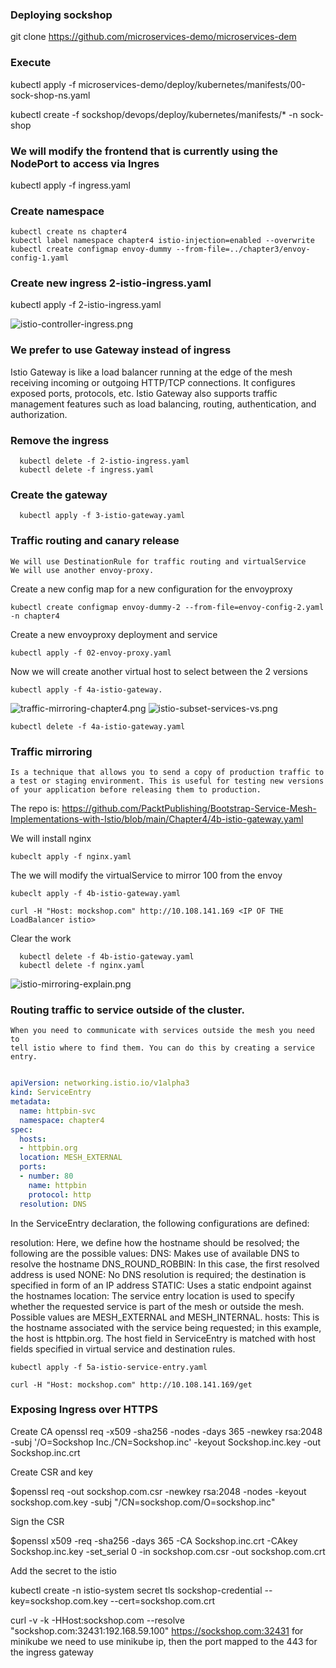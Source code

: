 ### Deploying sockshop

git clone https://github.com/microservices-demo/microservices-dem


### Execute

kubectl apply  -f microservices-demo/deploy/kubernetes/manifests/00-sock-shop-ns.yaml 

kubectl create -f  sockshop/devops/deploy/kubernetes/manifests/* -n sock-shop


### We will modify the frontend that is currently using the NodePort to access via Ingres

 kubectl apply -f ingress.yaml


### Create namespace

	kubectl create ns chapter4
	kubectl label namespace chapter4 istio-injection=enabled --overwrite
	kubectl create configmap envoy-dummy --from-file=../chapter3/envoy-config-1.yaml


### Create new ingress 2-istio-ingress.yaml

  kubectl apply -f 2-istio-ingress.yaml
  
![istio-controller-ingress.png](../images/istio-controller-ingress.png)

### We prefer to use Gateway instead of ingress

 Istio Gateway is like a load balancer running at the edge of the mesh receiving incoming or outgoing HTTP/TCP connections. It configures exposed ports, protocols, etc. Istio Gateway also supports traffic management features such as load balancing, routing, authentication, and authorization.

### Remove the ingress

      kubectl delete -f 2-istio-ingress.yaml
      kubectl delete -f ingress.yaml

### Create the gateway


      kubectl apply -f 3-istio-gateway.yaml

### Traffic routing and canary release

    We will use DestinationRule for traffic routing and virtualService
    We will use another envoy-proxy.

Create a new config map for a new configuration for the envoyproxy

    kubectl create configmap envoy-dummy-2 --from-file=envoy-config-2.yaml -n chapter4

Create a new envoyproxy deployment and service

    kubectl apply -f 02-envoy-proxy.yaml

Now we will create another virtual host to select between the 2 versions

    kubectl apply -f 4a-istio-gateway.

![traffic-mirroring-chapter4.png](../images/traffic-mirroring-chapter4.png)
![istio-subset-services-vs.png](../images/istio-subset-services-vs.png)

    kubectl delete -f 4a-istio-gateway.yaml

### Traffic mirroring

    Is a technique that allows you to send a copy of production traffic to a test or staging environment. This is useful for testing new versions of your application before releasing them to production.


   The repo is: https://github.com/PacktPublishing/Bootstrap-Service-Mesh-Implementations-with-Istio/blob/main/Chapter4/4b-istio-gateway.yaml
   
   We will install nginx
   
    kubeclt apply -f nginx.yaml

   The we will modify the virtualService to mirror 100 from the envoy

    kubeclt apply -f 4b-istio-gateway.yaml

    curl -H "Host: mockshop.com" http://10.108.141.169 <IP OF THE LoadBalancer istio>

Clear the work
  
      kubectl delete -f 4b-istio-gateway.yaml
      kubectl delete -f nginx.yaml
![istio-mirroring-explain.png](../images/istio-mirroring-explain.png)


### Routing traffic to service outside of the cluster.

    When you need to communicate with services outside the mesh you need to 
    tell istio where to find them. You can do this by creating a service entry.

```yaml

apiVersion: networking.istio.io/v1alpha3
kind: ServiceEntry
metadata:
  name: httpbin-svc
  namespace: chapter4
spec:
  hosts:
  - httpbin.org
  location: MESH_EXTERNAL
  ports:
  - number: 80
    name: httpbin
    protocol: http
  resolution: DNS

```
In the ServiceEntry declaration, the following configurations are defined:

resolution: Here, we define how the hostname should be resolved; the following are the possible values:
DNS: Makes use of available DNS to resolve the hostname
DNS_ROUND_ROBBIN: In this case, the first resolved address is used
NONE: No DNS resolution is required; the destination is specified in form of an IP address
STATIC: Uses a static endpoint against the hostnames
location: The service entry location is used to specify whether the requested service is part of the mesh or outside the mesh. Possible values are MESH_EXTERNAL and MESH_INTERNAL.
hosts: This is the hostname associated with the service being requested; in this example, the host is httpbin.org. The host field in ServiceEntry is matched with host fields specified in virtual service and destination rules.

    kubectl apply -f 5a-istio-service-entry.yaml

    curl -H "Host: mockshop.com" http://10.108.141.169/get

### Exposing Ingress over HTTPS

Create CA
openssl req -x509 -sha256 -nodes -days 365 -newkey rsa:2048 -subj '/O=Sockshop Inc./CN=Sockshop.inc' -keyout Sockshop.inc.key -out Sockshop.inc.crt

Create CSR and key

$openssl req -out sockshop.com.csr -newkey rsa:2048 -nodes -keyout sockshop.com.key -subj "/CN=sockshop.com/O=sockshop.inc"

Sign the CSR

$openssl x509 -req -sha256 -days 365 -CA Sockshop.inc.crt -CAkey Sockshop.inc.key -set_serial 0 -in sockshop.com.csr -out sockshop.com.crt

Add the secret to the istio

kubectl create -n istio-system secret tls sockshop-credential --key=sockshop.com.key --cert=sockshop.com.crt


curl -v -k -HHost:sockshop.com --resolve  "sockshop.com:32431:192.168.59.100" https://sockshop.com:32431
    for minikube we need to use minikube ip, then the port mapped to the 443 for the ingress gateway

